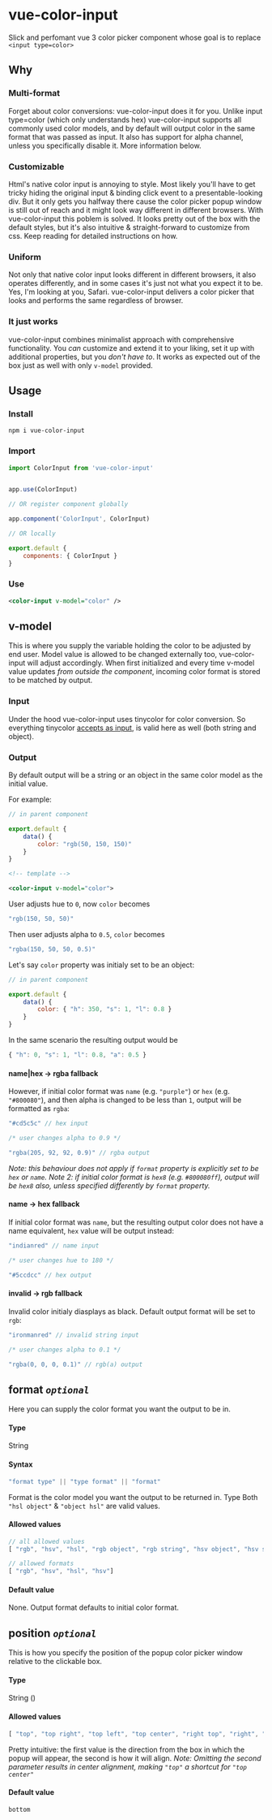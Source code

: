 # vue-color-input
Slick and perfomant vue 3 color picker component whose goal is to replace `<input type=color>`

## Why

### Multi-format
Forget about color conversions: vue-color-input does it for you. Unlike input type=color (which only understands hex) vue-color-input supports all commonly used color models, and by default will output color in the same format that was passed as input. It also has support for alpha channel, unless you specifically disable it. More information below.

### Customizable
Html's native color input is annoying to style. Most likely you'll have to get tricky hiding the original input & binding click event to a presentable-looking div. But it only gets you halfway there cause the color picker popup window is still out of reach and it might look way different in different browsers.
With vue-color-input this poblem is solved. It looks pretty out of the box with the default styles, but it's also intuitive & straight-forward to customize from css. Keep reading for detailed instructions on how.

### Uniform
Not only that native color input looks different in different browsers, it also operates differently, and in some cases it's just not what you expect it to be. Yes, I'm looking at you, Safari. vue-color-input delivers a color picker that looks and performs the same regardless of browser.

### It just works
vue-color-input combines minimalist approach with comprehensive functionality. You *can* customize and extend it to your liking, set it up with additional properties, but you _don't have to_. It works as expected out of the box just as well with only `v-model` provided.

## Usage

### Install
```
npm i vue-color-input
```
### Import
```js
import ColorInput from 'vue-color-input'


app.use(ColorInput)

// OR register component globally

app.component('ColorInput', ColorInput)

// OR locally

export.default {
	components: { ColorInput }
}
```
### Use
```xml
<color-input v-model="color" />
```

## v-model

This is where you supply the variable holding the color to be adjusted by end user.
Model value is allowed to be changed externally too, vue-color-input will adjust accordingly.
When first initialized and every time v-model value updates _from outside the component_, incoming color format is stored to be matched by output.

### Input

Under the hood vue-color-input uses tinycolor for color conversion. So everything tinycolor [accepts as input](https://github.com/bgrins/TinyColor#accepted-string-input), is valid here as well (both string and object).

### Output

By default output will be a string or an object in the same color model as the initial value.

For example:
```js
// in parent component

export.default {
	data() {
		color: "rgb(50, 150, 150)"
	}
}
```
```xml
<!-- template -->

<color-input v-model="color">
```
User adjusts hue to `0`, now `color` becomes
```js
"rgb(150, 50, 50)"
```
Then user adjusts alpha to `0.5`, `color` becomes
```js
"rgba(150, 50, 50, 0.5)"
```

Let's say `color` property was initialy set to be an object:
```js
// in parent component

export.default {
	data() {
		color: { "h": 350, "s": 1, "l": 0.8 }
	}
}
```
In the same scenario the resulting output would be
```js
{ "h": 0, "s": 1, "l": 0.8, "a": 0.5 }
```

#### name|hex -> rgba fallback

However, if initial color format was `name` (e.g. `"purple"`) or `hex` (e.g. `"#800080"`), and then alpha is changed to be less than `1`, output will be formatted as `rgba`:
```js
"#cd5c5c" // hex input

/* user changes alpha to 0.9 */

"rgba(205, 92, 92, 0.9)" // rgba output
```

_Note: this behaviour does not apply if `format` property is explicitly set to be `hex` or `name`._
_Note 2: if initial color format is `hex8` (e.g. `#800080ff`), output will be `hex8` also, unless specified differently by `format` property._

#### name -> hex fallback

If initial color format was `name`, but the resulting output color does not have a name equivalent, `hex` value will be output instead:
```js
"indianred" // name input

/* user changes hue to 180 */

"#5ccdcc" // hex output
```

#### invalid -> rgb fallback

Invalid color initialy diasplays as black. Default output format will be set to `rgb`:
```js
"ironmanred" // invalid string input

/* user changes alpha to 0.1 */

"rgba(0, 0, 0, 0.1)" // rgb(a) output
```

## format _`optional`_

Here you can supply the color format you want the output to be in.

#### Type
String

#### Syntax
```js
"format type" || "type format" || "format"
```
Format is the color model you want the output to be returned in.
Type
Both `"hsl object"` & `"object hsl"` are valid values.

#### Allowed values
```js
// all allowed values
[ "rgb", "hsv", "hsl", "rgb object", "rgb string", "hsv object", "hsv string", "hsl object", "hsl string", "name", "name string", "hex", "hex string", "hex8", "hex8 string" ]

// allowed formats
[ "rgb", "hsv", "hsl", "hsv"]
```

#### Default value
None. Output format defaults to initial color format.

## position _`optional`_

This is how you specify the position of the popup color picker window relative to the clickable box.

#### Type
String ()

#### Allowed values
```js
[ "top", "top right", "top left", "top center", "right top", "right", "right bottom", "right center", "bottom right", "bottom", "bottom left", "bottom center", "left top", "left bottom", "left", "left center" ]
```
Pretty intuitive: the first value is the direction from the box in which the popup will appear, the second is how it will align.
_Note: Omitting the second parameter results in center alignment, making `"top"` a shortcut for `"top center"`_

#### Default value
`bottom`


